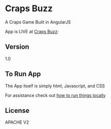 Craps Buzz
=========

A Craps Game Built in AngularJS
  
App is LIVE at [Craps Buzz]:

Version
----

1.0

To Run App
-----------

The App itself is simply html, Javascript, and CSS

For assistance check out [how to run things locally]

License
----

APACHE V2

[craps buzz]:http://www.3waycraps.com
[how to run things locally]:https://github.com/mrdoob/three.js/wiki/How-to-run-things-locally

